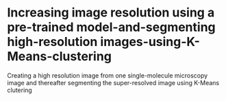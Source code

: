 # Increasing image resolution using a pre-trained model-and-segmenting high-resolution images-using-K-Means-clustering
Creating a high resolution image from one single-molecule microscopy image and thereafter segmenting the super-resolved image using K-Means clutering
